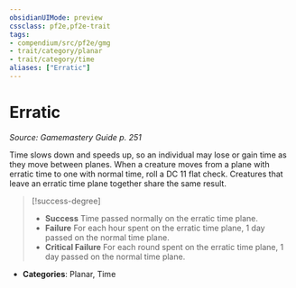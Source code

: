 ```yaml
---
obsidianUIMode: preview
cssclass: pf2e,pf2e-trait
tags:
- compendium/src/pf2e/gmg
- trait/category/planar
- trait/category/time
aliases: ["Erratic"]
---
```

# Erratic  
*Source: Gamemastery Guide p. 251*  

Time slows down and speeds up, so an individual may lose or gain time as they move between planes. When a creature moves from a plane with erratic time to one with normal time, roll a DC 11 flat check. Creatures that leave an erratic time plane together share the same result.

> [!success-degree] 
> - **Success** Time passed normally on the erratic time plane.
> - **Failure** For each hour spent on the erratic time plane, 1 day passed on the normal time plane.
> - **Critical Failure** For each round spent on the erratic time plane, 1 day passed on the normal time plane.

- **Categories**: Planar, Time